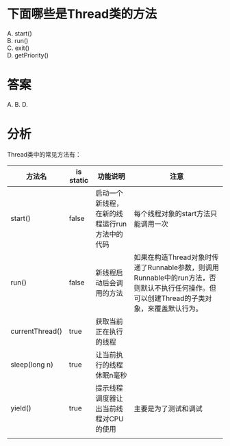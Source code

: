 # 下面哪些是Thread类的方法

A. start\(\)  
B. run\(\)  
C. exit\(\)  
D. getPriority\(\)

# 答案

A. B. D.

# 分析

Thread类中的常见方法有：

| 方法名 | is static | 功能说明 | 注意 |
| --- | --- | --- | --- |
| start\(\) | false | 启动一个新线程，在新的线程运行run方法中的代码 | 每个线程对象的start方法只能调用一次 |
| run\(\) | false | 新线程启动后会调用的方法 | 如果在构造Thread对象时传递了Runnable参数，则调用Runnable中的run方法，否则默认不执行任何操作。但可以创建Thread的子类对象，来覆盖默认行为。 |
| currentThread\(\) | true | 获取当前正在执行的线程 |  |
| sleep\(long n\) | true | 让当前执行的线程休眠n毫秒 |  |
| yield\(\) | true | 提示线程调度器让出当前线程对CPU的使用 | 主要是为了测试和调试 |
|  |  |  |  |



